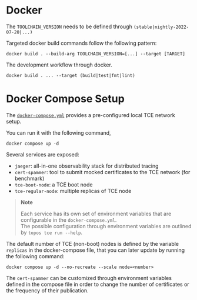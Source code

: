 # Docker

The `TOOLCHAIN_VERSION` needs to be defined through `(stable|nightly-2022-07-20|...)`

Targeted docker build commands follow the following pattern:

```
docker build . --build-arg TOOLCHAIN_VERSION=[...] --target [TARGET]
```

The development workflow through docker.

```
docker build . ... --target (build|test|fmt|lint)
```

# Docker Compose Setup

The [`docker-compose.yml`](./docker-compose.yml) provides a pre-configured local TCE network setup.

You can run it with the following command,

```
docker compose up -d
```

Several services are exposed:

- `jaeger`: all-in-one observability stack for distributed tracing
- `cert-spammer`: tool to submit mocked certificates to the TCE network (for benchmark)
- `tce-boot-node`: a TCE boot node
- `tce-regular-node`: multiple replicas of TCE node

> **Note**
>
> Each service has its own set of environment variables that are configurable in the `docker-compose.yml`.<br/>
> The possible configuration through environment variables are outlined by `topos tce run --help`.

The default number of TCE (non-boot) nodes is defined by the variable `replicas` in the docker-compose file, that you can later update by running the following command:

```
docker compose up -d --no-recreate --scale node=<number>
```

The `cert-spammer` can be customized through environment variables defined in the compose file in order to change the number of certificates or the frequency of their publication.
